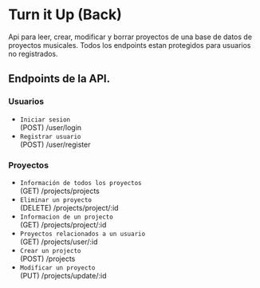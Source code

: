 # Turn it Up (Back)

Api para leer, crear, modificar y borrar proyectos de una base de datos de proyectos musicales. Todos los endpoints estan protegidos para usuarios no registrados.

## Endpoints de la API.

### Usuarios

- `Iniciar sesion`  
  (POST) /user/login
- `Registrar usuario`  
  (POST) /user/register

### Proyectos

- `Información de todos los proyectos`  
  (GET) /projects/projects
- `Eliminar un proyecto`  
  (DELETE) /projects/project/:id
- `Informacion de un projecto`  
  (GET) /projects/project/:id
- `Proyectos relacionados a un usuario`  
  (GET) /projects/user/:id
- `Crear un projecto`  
  (POST) /projects
- `Modificar un proyecto`  
  (PUT) /projects/update/:id
